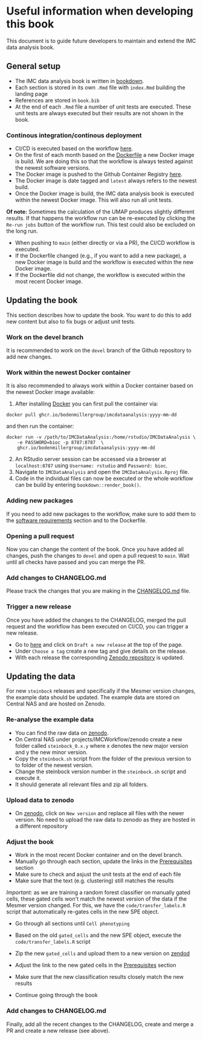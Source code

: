 # Useful information when developing this book

This document is to guide future developers to maintain and extend the IMC
data analysis book. 

## General setup

* The IMC data analysis book is written in [bookdown](https://bookdown.org/). 
* Each section is stored in its own `.Rmd` file with `index.Rmd` building the landing page
* References are stored in `book.bib`
* At the end of each `.Rmd` file a number of unit tests are executed. These 
unit tests are always executed but their results are not shown in the book.

### Continous integration/continous deployment

* CI/CD is executed based on the workflow [here](https://github.com/BodenmillerGroup/IMCDataAnalysis/blob/main/.github/workflows/build.yml).
* On the first of each month based on the [Dockerfile](https://github.com/BodenmillerGroup/IMCDataAnalysis/blob/main/Dockerfile) a new Docker image is build. We are doing this so that the workflow is always tested against the newest software versions.
* The Docker image is pushed to the Github Container Registry [here](https://github.com/BodenmillerGroup/IMCDataAnalysis/pkgs/container/imcdataanalysis).
* The Docker image is date tagged and `latest` always refers to the newest build.
* Once the Docker image is build, the IMC data analysis book is executed within the
newest Docker image. This will also run all unit tests.

**Of note:** Sometimes the calculation of the UMAP produces slightly different
results. If that happens the workflow run can be re-executed by clicking the `Re-run jobs` button of the workflow run.
This test could also be excluded on the long run.

* When pushing to `main` (either directly or via a PR), the CI/CD workflow is
executed. 
* If the Dockerfile changed (e.g., if you want to add a new package), a new Docker image is build and the workflow is executed within the new Docker image.
* If the Dockerfile did not change, the workflow is executed within the most recent Docker image.

## Updating the book

This section describes how to update the book. You want to do this to add new content
but also to fix bugs or adjust unit tests.

### Work on the devel branch

It is recommended to work on the `devel` branch of the Github repository to add
new changes. 

### Work within the newest Docker container

It is also recommended to always work within a Docker container based on the newest
Docker image available:

1. After installing [Docker](https://docs.docker.com/get-docker/) you can first pull the container via:

```
docker pull ghcr.io/bodenmillergroup/imcdataanalysis:yyyy-mm-dd
```

and then run the container:

```
docker run -v /path/to/IMCDataAnalysis:/home/rstudio/IMCDataAnalysis \
	-e PASSWORD=bioc -p 8787:8787  \
	ghcr.io/bodenmillergroup/imcdataanalysis:yyyy-mm-dd
```

2. An RStudio server session can be accessed via a browser at `localhost:8787` using `Username: rstudio` and `Password: bioc`.  
3. Navigate to `IMCDataAnalysis` and open the `IMCDataAnalysis.Rproj` file.  
4. Code in the individual files can now be executed or the whole workflow can be build by entering `bookdown::render_book()`.

### Adding new packages

If you need to add new packages to the workflow, make sure to add them to the
[software requirements](https://bodenmillergroup.github.io/IMCDataAnalysis/prerequisites.html#software-requirements)
section and to the Dockerfile.

### Opening a pull request

Now you can change the content of the book. 
Once you have added all changes, push the changes to `devel` and open a pull request
to `main`. Wait until all checks have passed and you can merge the PR.

### Add changes to CHANGELOG.md

Please track the changes that you are making in the [CHANGELOG.md](CHANGELOG.md) file.

### Trigger a new release

Once you have added the changes to the CHANGELOG, merged the pull request and 
the workflow has been executed on CI/CD, you can trigger a new release.

* Go to [here](https://github.com/BodenmillerGroup/IMCDataAnalysis/releases) and click on `Draft a new release` at the top of the page.
* Under `Choose a tag` create a new tag and give details on the release.
* With each release the corresponding [Zenodo repository](https://zenodo.org/records/10209942) is updated.

## Updating the data

For new `steinbock` releases and specifically if the Mesmer version changes, the
example data should be updated. The example data are stored on Central NAS 
and are hosted on Zenodo. 

### Re-analyse the example data

* You can find the raw data on [zenodo](https://zenodo.org/records/7575859).
* On Central NAS under projects/IMCWorkflow/zenodo create a new folder called `steinbock_0.x.y` where x denotes the new major version and y the new minor version.
* Copy the `steinbock.sh` script from the folder of the previous version to to folder of the newest version.
* Change the steinbock version number in the `steinbock.sh` script and execute it.
* It should generate all relevant files and zip all folders.

### Upload data to zenodo

* On [zenodo](https://zenodo.org/records/7624451), click on `New version` and replace all files with the newer version. No need to upload the raw data to zenodo as they are hosted in a different repository

### Adjust the book

* Work in the most recent Docker container and on the devel branch.
* Manually go through each section, update the links in the [Prerequisites](https://bodenmillergroup.github.io/IMCDataAnalysis/prerequisites.html#download-data) section
* Make sure to check and asjust the unit tests at the end of each file
* Make sure that the text (e.g. clustering) still matches the results

*Important:* as we are training a random forest classifier on manually gated cells, these gated cells won't match the newest version of the data if the Mesmer version changed. For this, we have the  `code/transfer_labels.R` script that automatically re-gates cells in the new SPE object.

* Go through all sections until `Cell phenotyping`
* Based on the old `gated_cells` and the new SPE object, execute the `code/transfer_labels.R` script
* Zip the new `gated_cells` and upload them to a new version on [zendod](https://zenodo.org/records/8095133)
* Adjust the link to the new gated cells in the [Prerequisites](https://bodenmillergroup.github.io/IMCDataAnalysis/prerequisites.html#download-data) section
* Make sure that the new classification results closely match the new results

* Continue going through the book

### Add changes to CHANGELOG.md

Finally, add all the recent changes to the CHANGELOG, create and merge a PR and create a new release (see above).


